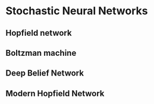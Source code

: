# Stochastic Neural Networks

## Hopfield network



## Boltzman machine



## Deep Belief Network



## Modern Hopfield Network

